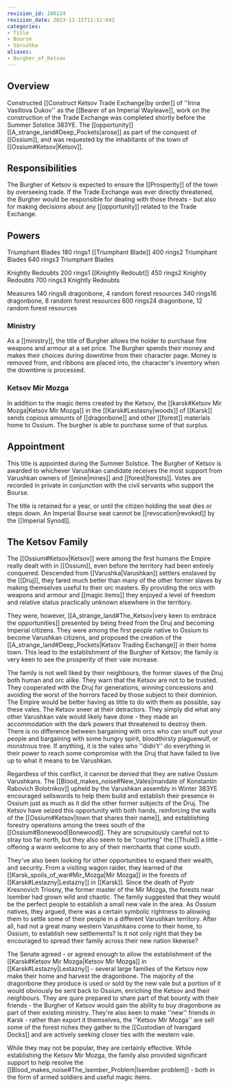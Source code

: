 ```yaml
---
revision_id: 106124
revision_date: 2023-11-15T11:52:04Z
categories:
- Title
- Bourse
- Varushka
aliases:
- Burgher_of_Ketsov
---
```



## Overview
Constructed [[Construct Ketsov Trade Exchange|by order]] of ''Irina Vasillova Dukov'' as the [[Bearer of an Imperial Wayleave]], work on the construction of the Trade Exchange was completed shortly before the Summer Solstice 383YE. The [[opportunity]] [[A_strange_land#Deep_Pockets|arose]] as part of the conquest of [[Ossium]], and was requested by the inhabitants of the town of [[Ossium#Ketsov|Ketsov]].

## Responsibilities
The Burgher of Ketsov is expected to ensure the [[Prosperity]] of the town by overseeing trade. If the Trade Exchange was ever directly threatened, the Burgher would be responsible for dealing with those threats - but also for making decisions about any [[opportunity]] related to the Trade Exchange.

## Powers

Triumphant Blades
180 rings1 [[Triumphant Blade]]
400 rings2 Triumphant Blades
640 rings3 Triumphant Blades

Knightly Redoubts
200 rings1 [[Knightly Redoubt]]
450 rings2 Knightly Redoubts
700 rings3 Knightly Redoubts

Measures
140 rings8 dragonbone, 4 random forest resources
340 rings16 dragonbone, 8 random forest resources
600 rings24 dragonbone, 12 random forest resources

### Ministry
As a [[ministry]], the title of Burgher allows the holder to purchase fine weapons and armour at a set price. The Burgher spends their money and makes their choices during downtime from their character page. Money is removed from, and ribbons are placed into, the character's inventory when the downtime is processed.

### Ketsov Mir Mozga
In addition to the magic items created by the Ketsov, the [[karsk#Ketsov Mir Mozga|Ketsov Mir Mozga]] in the [[Karsk#Lestasny|woods]] of [[Karsk]] sends copious amounts of [[dragonbone]] and other [[forest]] materials home to Ossium. The burgher is able to purchase some of that surplus.
## Appointment
This title is appointed during the Summer Solstice. The Burgher of Ketsov is awarded to whichever Varushkan candidate receives the most support from Varushkan owners of [[mine|mines]] and [[forest|forests]]. Votes are recorded in private in conjunction with the civil servants who support the Bourse.

The title is retained for a year, or until the citizen holding the seat dies or steps down. An Imperial Bourse seat cannot be [[revocation|revoked]] by the [[Imperial Synod]].

## The Ketsov Family
The [[Ossium#Ketsov|Ketsov]] were among the first humans the Empire really dealt with in [[Ossium]], even before the territory had been entirely conquered. Descended from [[Varushka|Varushkan]] settlers enslaved by the [[Druj]], they fared much better than many of the other former slaves by making themselves useful to their orc masters. By providing the orcs with weapons and armour and [[magic items]] they enjoyed a level of freedom and relative status practically unknown elsewhere in the territory. 

They were, however, [[A_strange_land#The_Ketsov|very keen to embrace the opportunities]] presented by being freed from the Druj and becoming Imperial citizens. They were among the first people native to Ossium to become Varushkan citizens, and proposed the creation of the [[A_strange_land#Deep_Pockets|Ketsov Trading Exchange]] in their home town. This lead to the establishment of the Burgher of Ketsov; the family is very keen to see the prosperity of their vale increase. 

The family is not well liked by their neighbours, the former slaves of the Druj both human and orc alike. They warn that the Ketsov are not to be trusted. They cooperated with the Druj for generations, winning concessions and avoiding the worst of the horrors faced by those subject to their dominion. The Empire would be better having as little to do with them as possible, say these vales. The Ketsov sneer at their detractors. They simply did what any other Varushkan vale would likely have done - they made an accommodation with the dark powers that threatened to destroy them. There is no difference between bargaining with orcs who can snuff out your people and bargaining with some hungry spirit, bloodthirsty plaguewulf, or monstrous tree. If anything, it is the vales who ''didn't'' do everything in their power to reach some compromise with the Druj that have failed to live up to what it means to be Varushkan. 

Regardless of this conflict, it cannot be denied that they are native Ossium Varushkans. The [[Blood_makes_noise#New_Vales|mandate of Konstantin Rabovich Bolotnikov]] upheld by the Varushkan assembly in Winter 383YE encouraged sellswords to help them build and establish their presence in Ossium just as much as it did the other former subjects of the Druj. The Ketsov have seized this opportunity with both hands, reinforcing the walls of the [[Ossium#Ketsov|town that shares their name]], and establishing forestry operations among the trees south of the [[Ossium#Bonewood|Bonewood]]. They are scrupulously careful not to stray too far north, but they also seem to be "courting" the [[Thule]] a little - offering a warm welcome to any of their merchants that come south.

They've also been looking for other opportunities to expand their wealth, and security. From a visiting wagon raider, they learned of the [[Karsk_spoils_of_war#Mir_Mozga|Mir Mozga]] in the forests of [[Karsk#Lestazny|Lestazny]] in [[Karsk]]. Since the death of Pyotr Kresnovich Triosny, the former master of the Mir Mozga, the forests near Isember had grown wild and chaotic. The family suggested that they would be the perfect people to establish a small new vale in the area. As Ossium natives, they argued, there was a certain symbolic rightness to allowing them to settle some of their people in a different Varushkan territory. After all, had not a great many western Varushkans come to their home, to Ossium, to establish new settlements? Is it not only right that they be encouraged to spread their family across their new nation likewise?

The Senate agreed - or agreed enough to allow the establishment of the [[Karsk#Ketsov Mir Mozga|Ketsov Mir Mozga]] in [[Karsk#Lestazny|Lestazny]] - several large families of the Ketsov now make their home and harvest the dragonbone. The majority of the dragonbone they produce is used or sold by the new vale but a portion of it would obviously be sent back to Ossium, enriching the Ketsov and their neighbours. They are quire prepared to share part of that bounty with their friends - the Burgher of Ketsov would gain the ability to buy dragonbone as part of their existing ministry. They're also keen to make ''new'' friends in Karsk - rather than export it themselves, the ''Ketsov Mir Mozga'' are sell some of the forest riches they gather to the [[Custodian of Ivarsgard Docks]] and are actively seeking closer ties with the western vale.

While they may not be popular, they are certainly effective. While establishing the Ketsov Mir Mozga, the family also provided significant support to help resolve the [[Blood_makes_noise#The_Isember_Problem|Isember problem]] - both in the form of armed soldiers and useful magic items.


